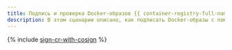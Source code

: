```yaml
---
title: Подпись и проверка Docker-образов {{ container-registry-full-name }} в {{ managed-k8s-full-name }}
description: В этом сценарии описано, как подписать Docker-образы с помощью Cosign в {{ container-registry-full-name }}, а затем настроить проверку подписей в {{ managed-k8s-full-name }}.
---
```


{% include [sign-cr-with-cosign](../../_tutorials/containers/sign-cr-with-cosign.md) %}